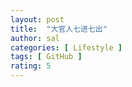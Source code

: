 ```yaml
---
layout: post
title:  "大官人七进七出"
author: sal
categories: [ Lifestyle ]
tags: [ GitHub ]
rating: 5
---
```




